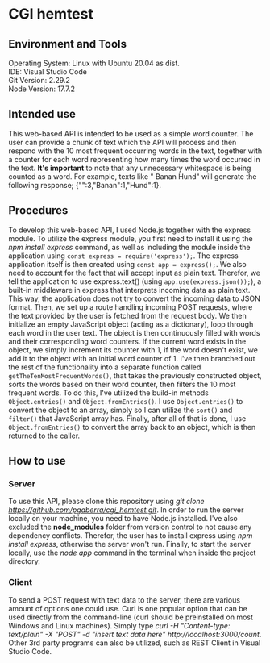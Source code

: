 # CGI hemtest

## Environment and Tools
Operating System: Linux with Ubuntu 20.04 as dist.  
IDE: Visual Studio Code  
Git Version: 2.29.2  
Node Version: 17.7.2  

## Intended use
This web-based API is intended to be used as a simple word counter. The user can provide a chunk of text which the API 
will process and then respond with the 10 most frequent occurring words in the text, together with a counter for each word 
representing how many times the word occurred in the text. **It's important** to note that any unnecessary whitespace is 
being counted as a word. For example, texts like "  Banan  Hund" will generate the following response; {"":3,"Banan":1,"Hund":1}.

## Procedures
To develop this web-based API, I used Node.js together with the express module. To utilize the express module, you first 
need to install it using the *npm install express* command, as well as including the module inside the application using 
``const express = require('express');``. The express application itself is then created using ``const app = express();``. 
We also need to account for the fact that will accept input as plain text. Therefor, we tell the application to use 
express.text() (using ``app.use(express.json());``), a built-in middleware in express that interprets incoming data as 
plain text. This way, the application does not try to convert the incoming data to JSON format. Then, we set up a route 
handling incoming POST requests, where the text provided by the user is fetched from the request body. We then initialize 
an empty JavaScript object (acting as a dictionary), loop through each word in the user text. The object is then 
continuously filled with words and their corresponding word counters. If the current word exists in the object, we 
simply increment its counter with 1, if the word doesn't exist, we add it to the object with an initial word counter of 1.
I've then branched out the rest of the functionality into a separate function called ``getTheTenMostFrequentWords()``, 
that takes the previously constructed object, sorts the words based on their word counter, then filters the 10 most 
frequent words. To do this, I've utilized the build-in methods ``Object.entries()`` and ``Object.fromEntries()``. I use 
``Object.entries()`` to convert the object to an array, simply so I can utilize the ``sort()`` and ``filter()`` that 
JavaScript array has. Finally, after all of that is done, I use ``Object.fromEntries()`` to convert the array back to an 
object, which is then returned to the caller.

## How to use
### Server
To use this API, please clone this repository using *git clone https://github.com/pgaberra/cgi_hemtest.git*. In order 
to run the server locally on your machine, you need to have Node.js installed. I've also excluded the **node_modules** 
folder from version control to not cause any dependency conflicts. Therefor, the user has to install express using *npm 
install express*, otherwise the server won't run. Finally, to start the server locally, use the *node app* command in the 
terminal when inside the project directory.

### Client
To send a POST request with text data to the server, there are various amount of options one could use. Curl is one popular 
option that can be used directly from the command-line (curl should be preinstalled on most Windows and Linux machines). 
Simply type *curl -H "Content-type: text/plain" -X "POST" -d "insert text data here" http://localhost:3000/count*. Other 
3rd party programs can also be utilized, such as REST Client in Visual Studio Code.

